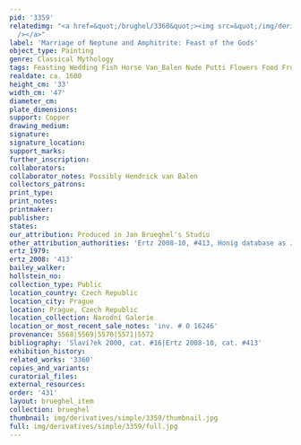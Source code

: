 ```yaml
---
pid: '3359'
relatedimg: "<a href=&quot;/brughel/3360&quot;><img src=&quot;/img/derivatives/simple/3360/thumbnail.jpg&quot;
  /></a>"
label: 'Marriage of Neptune and Amphitrite: Feast of the Gods'
object_type: Painting
genre: Classical Mythology
tags: Feasting Wedding Fish Horse Van_Balen Nude Putti Flowers Food Fruit Shells
realdate: ca. 1600
height_cm: '33'
width_cm: '47'
diameter_cm: 
plate_dimensions: 
support: Copper
drawing_medium: 
signature: 
signature_location: 
support_marks: 
further_inscription: 
collaborators: 
collaborator_notes: Possibly Hendrick van Balen
collectors_patrons: 
print_type: 
print_notes: 
printmaker: 
publisher: 
states: 
our_attribution: Produced in Jan Brueghel's Studio
other_attribution_authorities: 'Ertz 2008-10, #413, Honig database as Jan and studio'
ertz_1979: 
ertz_2008: '413'
bailey_walker: 
hollstein_no: 
collection_type: Public
location_country: Czech Republic
location_city: Prague
location: Prague, Czech Republic
location_collection: Narodní Galerie
location_or_most_recent_sale_notes: 'inv. # O 16246'
provenance: 5568|5569|5570|5571|5572
bibliography: 'Slaví?ek 2000, cat. #16|Ertz 2008-10, cat. #413'
exhibition_history: 
related_works: '3360'
copies_and_variants: 
curatorial_files: 
external_resources: 
order: '431'
layout: brueghel_item
collection: brueghel
thumbnail: img/derivatives/simple/3359/thumbnail.jpg
full: img/derivatives/simple/3359/full.jpg
---
```


